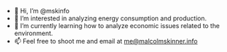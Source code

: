 - 👋 Hi, I’m @mskinfo
- 👀 I’m interested in analyzing energy consumption and production.
- 🌱 I’m currently learning how to analyze economic issues related to the environment.
- 📫 Feel free to shoot me and email at me@malcolmskinner.info
